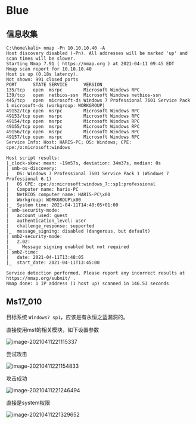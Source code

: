 # Blue



## 信息收集

```shell
C:\home\kali> nmap -Pn 10.10.10.40 -A               
Host discovery disabled (-Pn). All addresses will be marked 'up' and scan times will be slower.
Starting Nmap 7.91 ( https://nmap.org ) at 2021-04-11 09:45 EDT
Nmap scan report for 10.10.10.40
Host is up (0.18s latency).
Not shown: 991 closed ports
PORT      STATE SERVICE      VERSION
135/tcp   open  msrpc        Microsoft Windows RPC
139/tcp   open  netbios-ssn  Microsoft Windows netbios-ssn
445/tcp   open  microsoft-ds Windows 7 Professional 7601 Service Pack 1 microsoft-ds (workgroup: WORKGROUP)
49152/tcp open  msrpc        Microsoft Windows RPC
49153/tcp open  msrpc        Microsoft Windows RPC
49154/tcp open  msrpc        Microsoft Windows RPC
49155/tcp open  msrpc        Microsoft Windows RPC
49156/tcp open  msrpc        Microsoft Windows RPC
49157/tcp open  msrpc        Microsoft Windows RPC
Service Info: Host: HARIS-PC; OS: Windows; CPE: cpe:/o:microsoft:windows

Host script results:
|_clock-skew: mean: -19m57s, deviation: 34m37s, median: 0s
| smb-os-discovery: 
|   OS: Windows 7 Professional 7601 Service Pack 1 (Windows 7 Professional 6.1)
|   OS CPE: cpe:/o:microsoft:windows_7::sp1:professional
|   Computer name: haris-PC
|   NetBIOS computer name: HARIS-PC\x00
|   Workgroup: WORKGROUP\x00
|_  System time: 2021-04-11T14:48:05+01:00
| smb-security-mode: 
|   account_used: guest
|   authentication_level: user
|   challenge_response: supported
|_  message_signing: disabled (dangerous, but default)
| smb2-security-mode: 
|   2.02: 
|_    Message signing enabled but not required
| smb2-time: 
|   date: 2021-04-11T13:48:05
|_  start_date: 2021-04-11T13:45:00

Service detection performed. Please report any incorrect results at https://nmap.org/submit/ .
Nmap done: 1 IP address (1 host up) scanned in 146.53 seconds
```



## Ms17_010

目标系统 `Windows7 sp1`，应该是有永恒之蓝漏洞的。

直接使用msf的相关模块，如下设置参数

![image-20210411221115337](https://gitee.com/ethustdout/pics/raw/master/uPic/image-20210411221115337.png)

尝试攻击

![image-20210411221154833](https://gitee.com/ethustdout/pics/raw/master/uPic/image-20210411221154833.png)

攻击成功

![image-20210411221246494](https://gitee.com/ethustdout/pics/raw/master/uPic/image-20210411221246494.png)

直接是system权限

![image-20210411221329652](https://gitee.com/ethustdout/pics/raw/master/uPic/image-20210411221329652.png)



